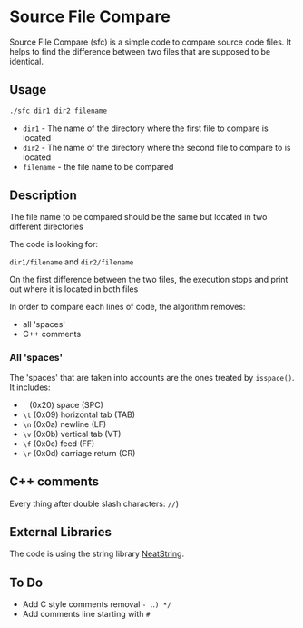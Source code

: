 # Source File Compare

Source File Compare (sfc) is a simple code to compare source code files.
It helps to find the difference between two files that are supposed to be identical.

## Usage

```bash
./sfc dir1 dir2 filename
```

- `dir1` - The name of the directory where the first file to compare is located
- `dir2` - The name of the directory where the second file to compare to is located
- `filename` - the file name to be compared

## Description

The file name to be compared should be the same but located in two different directories

The code is looking for:

`dir1/filename`
and
`dir2/filename`

On the first difference between the two files, the execution stops and print out where it is located in both files

In order to compare each lines of code, the algorithm removes:

- all 'spaces'
- C++ comments

### All 'spaces'

The 'spaces' that are taken into accounts are the ones treated by `isspace()`.
It includes:

- ` ` (0x20) space (SPC)
- `\t` (0x09) horizontal tab (TAB)
- `\n` (0x0a) newline (LF)
- `\v` (0x0b) vertical tab (VT)
- `\f` (0x0c) feed (FF)
- `\r` (0x0d) carriage return (CR)

## C++ comments

Every thing after double slash characters: `//`)

## External Libraries

The code is using the string library [NeatString](https://github.com/BrunoGoirand/NeatString.git).

## To Do

- Add C style comments removal `- `..`) */`
- Add comments line starting with `#`
